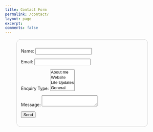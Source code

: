 ```yaml
---
title: Contact Form
permalink: /contact/
layout: page
excerpt: 
comments: false
---
```

<html lang="en-US">
  <head>
    <meta charset="utf-8">
    <style>
      form {
  /* Center the form on the page */
  margin: 0 auto;
  width: 400px;
  /* Form outline */
  padding: 1em;
  border: 1px solid #CCC;
  border-radius: 1em;
}

ul {
  list-style: none;
  padding: 0;
  margin: 0;
}

form li + li {
  margin-top: 1em;
}

label {
  /* Uniform size & alignment */
  display: inline-block;
  width: 120px;
  text-align: center;
}

input, 
textarea {
  /* To make sure that all text fields have the same font settings
     By default, textareas have a monospace font */
  font: 1em sans-serif;

  /* Uniform text field size */
  width: 300px;
  box-sizing: border-box;

  /* Match form field borders */
  border: 1px solid #999;
}

input:focus, 
textarea:focus {
  /* Additional highlight for focused elements */
  border-color: #000;
}

textarea {
  /* Align multiline text fields with their labels */
  vertical-align: top;

  /* Provide space to type some text */
  height: 5em;
  width: 25em;
}

.button {
  /* Align buttons with the text fields */
  padding-left: 90px; /* same size as the label elements */
}

button {
  /* This extra margin represent roughly the same space as the space
     between the labels and their text fields */
  margin-left: 13em;
}
    </style>
  </head>
  <body>
<form name="contact" method="POST" data-netlify="true">
  <p>
    <label>Name: <input type="text" name="name" /></label>   
  </p>
  <p>
    <label>Email: <input type="email" name="email" /></label>
  </p>
  <p>
    <label>Enquiry Type: <select name="role[]" multiple>
      <option value="About me">About me</option>
      <option value="Site">Website</option>
      <option value="Updates">Life Updates</option>
      <option value="General">General</option>
      <option value="Business">Business</option>
      <option value="Talk">Talk to me</option>
    </select></label>
  </p>
  <p>
    <label>Message: <textarea name="message"></textarea></label>
  </p>
  <p>
    <button type="submit">Send</button>
  </p>
</form>
  </body>
  </html>
